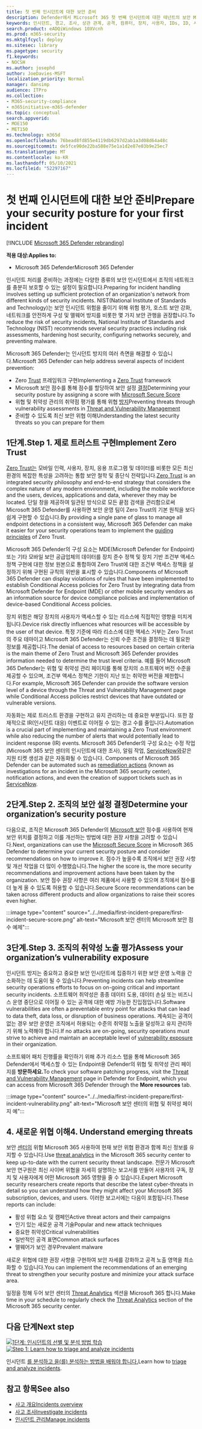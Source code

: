 ```yaml
---
title: 첫 번째 인시던트에 대한 보안 준비
description: Defender에서 Microsoft 365 첫 번째 인시던트에 대한 테넌트의 보안 Microsoft 365 설정합니다.
keywords: 인시던트, 경고, 조사, 상관 관계, 공격, 컴퓨터, 장치, 사용자, IDs, ID, 사서함, 전자 메일, 365, microsoft, m365
search.product: eADQiWindows 10XVcnh
ms.prod: m365-security
ms.mktglfcycl: deploy
ms.sitesec: library
ms.pagetype: security
f1.keywords:
- NOCSH
ms.author: josephd
author: JoeDavies-MSFT
localization_priority: Normal
manager: dansimp
audience: ITPro
ms.collection:
- M365-security-compliance
- m365initiative-m365-defender
ms.topic: conceptual
search.appverid:
- MOE150
- MET150
ms.technology: m365d
ms.openlocfilehash: 76bead8fd855e4119db6297d2ab1a3d08d64a48c
ms.sourcegitcommit: de5fce90de22ba588e75e1a1d2e87e03b9e25ec7
ms.translationtype: MT
ms.contentlocale: ko-KR
ms.lasthandoff: 05/10/2021
ms.locfileid: "52297167"
---
```

# <a name="prepare-your-security-posture-for-your-first-incident"></a><span data-ttu-id="f2c3d-104">첫 번째 인시던트에 대한 보안 준비</span><span class="sxs-lookup"><span data-stu-id="f2c3d-104">Prepare your security posture for your first incident</span></span>

[!INCLUDE [Microsoft 365 Defender rebranding](../includes/microsoft-defender.md)]

<span data-ttu-id="f2c3d-105">**적용 대상:**</span><span class="sxs-lookup"><span data-stu-id="f2c3d-105">**Applies to:**</span></span>
- <span data-ttu-id="f2c3d-106">Microsoft 365 Defender</span><span class="sxs-lookup"><span data-stu-id="f2c3d-106">Microsoft 365 Defender</span></span>

<span data-ttu-id="f2c3d-107">인시던트 처리를 준비하는 과정에는 다양한 종류의 보안 인시던트에서 조직의 네트워크를 충분히 보호할 수 있는 설정이 필요합니다.</span><span class="sxs-lookup"><span data-stu-id="f2c3d-107">Preparing for incident handling involves setting up sufficient protection of an organization's network from different kinds of security incidents.</span></span> <span data-ttu-id="f2c3d-108">NIST(National Institute of Standards and Technology)는 보안 인시던트 위험을 줄이기 위해 위험 평가, 호스트 보안 강화, 네트워크를 안전하게 구성 및 맬웨어 방지를 비롯한 몇 가지 보안 관행을 권장합니다.</span><span class="sxs-lookup"><span data-stu-id="f2c3d-108">To reduce the risk of security incidents, National Institute of Standards and Technology (NIST) recommends several security practices including risk assessments, hardening host security, configuring networks securely, and preventing malware.</span></span> 

<span data-ttu-id="f2c3d-109">Microsoft 365 Defender는 인시던트 방지의 여러 측면을 해결할 수 있습니다.</span><span class="sxs-lookup"><span data-stu-id="f2c3d-109">Microsoft 365 Defender can help address several aspects of incident prevention:</span></span> 

- <span data-ttu-id="f2c3d-110">Zero [Trust](https://docs.microsoft.com/security/zero-trust/) 프레임워크 구현</span><span class="sxs-lookup"><span data-stu-id="f2c3d-110">Implementing a [Zero Trust](https://docs.microsoft.com/security/zero-trust/) framework</span></span>
- <span data-ttu-id="f2c3d-111">Microsoft 보안 점수를 통해 점수를 할당하여 보안 설정 [결정](microsoft-secure-score.md)</span><span class="sxs-lookup"><span data-stu-id="f2c3d-111">Determining your security posture by assigning a score with [Microsoft Secure Score](microsoft-secure-score.md)</span></span>
- <span data-ttu-id="f2c3d-112">위협 및 취약성 관리의 취약점 평가를 통해 위협 [방지](../defender-endpoint/next-gen-threat-and-vuln-mgt.md)</span><span class="sxs-lookup"><span data-stu-id="f2c3d-112">Preventing threats through vulnerability assessments in [Threat and Vulnerability Management](../defender-endpoint/next-gen-threat-and-vuln-mgt.md)</span></span>
- <span data-ttu-id="f2c3d-113">준비할 수 있도록 최신 보안 위협 이해</span><span class="sxs-lookup"><span data-stu-id="f2c3d-113">Understanding the latest security threats so you can prepare for them</span></span>

## <a name="step-1-implement-zero-trust"></a><span data-ttu-id="f2c3d-114">1단계.</span><span class="sxs-lookup"><span data-stu-id="f2c3d-114">Step 1.</span></span> <span data-ttu-id="f2c3d-115">제로 트러스트 구현</span><span class="sxs-lookup"><span data-stu-id="f2c3d-115">Implement Zero Trust</span></span>

<span data-ttu-id="f2c3d-116">[Zero Trust는](https://docs.microsoft.com/security/zero-trust/) 모바일 인력, 사용자, 장치, 응용 프로그램 및 데이터를 비롯한 모든 최신 환경의 복잡한 특성을 고려하는 통합 보안 철학 및 종단식 전략입니다.</span><span class="sxs-lookup"><span data-stu-id="f2c3d-116">[Zero Trust](https://docs.microsoft.com/security/zero-trust/) is an integrated security philosophy and end-to-end strategy that considers the complex nature of any modern environment, including the mobile workforce and the users, devices, applications and data, wherever they may be located.</span></span> <span data-ttu-id="f2c3d-117">단일 창을 제공하여 일관된 방식으로 모든 끝점 검색을 관리함으로써 Microsoft 365 Defender를 사용하면 보안 운영 팀이 Zero [](https://docs.microsoft.com/security/zero-trust/#guiding-principles-of-zero-trust) Trust의 기본 원칙을 보다 쉽게 구현할 수 있습니다.</span><span class="sxs-lookup"><span data-stu-id="f2c3d-117">By providing a single pane of glass to manage all endpoint detections in a consistent way, Microsoft 365 Defender can make it easier for your security operations team to implement the [guiding principles](https://docs.microsoft.com/security/zero-trust/#guiding-principles-of-zero-trust) of Zero Trust.</span></span> 

<span data-ttu-id="f2c3d-118">Microsoft 365 Defender의 구성 요소는 MDE(Microsoft Defender for Endpoint) 또는 기타 모바일 보안 공급업체의 데이터를 장치 준수 정책 및 장치 기반 조건부 액세스 정책 구현에 대한 정보 원본으로 통합하여 Zero Trust에 대한 조건부 액세스 정책을 설정하기 위해 구현된 규칙의 위반을 표시할 수 있습니다.</span><span class="sxs-lookup"><span data-stu-id="f2c3d-118">Components of Microsoft 365 Defender can display violations of rules that have been implemented to establish Conditional Access policies for Zero Trust by integrating data from Microsoft Defender for Endpoint (MDE) or other mobile security vendors as an information source for device compliance policies and implementation of device-based Conditional Access policies.</span></span> 

<span data-ttu-id="f2c3d-119">장치 위험은 해당 장치의 사용자가 액세스할 수 있는 리소스에 직접적인 영향을 미치게 됩니다.</span><span class="sxs-lookup"><span data-stu-id="f2c3d-119">Device risk directly influences what resources will be accessible by the user of that device.</span></span> <span data-ttu-id="f2c3d-120">특정 기준에 따라 리소스에 대한 액세스 거부는 Zero Trust의 주요 테마이고 Microsoft 365 Defender는 신뢰 수준 조건을 결정하는 데 필요한 정보를 제공합니다.</span><span class="sxs-lookup"><span data-stu-id="f2c3d-120">The denial of access to resources based on certain criteria is the main theme of Zero Trust and Microsoft 365 Defender provides information needed to determine the trust level criteria.</span></span> <span data-ttu-id="f2c3d-121">예를 들어 Microsoft 365 Defender는 위협 및 취약성 관리 페이지를 통해 장치의 소프트웨어 버전 수준을 제공할 수 있으며, 조건부 액세스 정책은 기한이 지난 또는 취약한 버전을 제한합니다.</span><span class="sxs-lookup"><span data-stu-id="f2c3d-121">For example, Microsoft 365 Defender can provide the software version level of a device through the Threat and Vulnerability Management page while Conditional Access policies restrict devices that have outdated or vulnerable versions.</span></span>

<span data-ttu-id="f2c3d-122">자동화는 제로 트러스트 환경을 구현하고 유지 관리하는 데 중요한 부분입니다. 또한 잠재적으로 IR(인시던트 대응) 이벤트로 이어질 수 있는 경고 수를 줄입니다.</span><span class="sxs-lookup"><span data-stu-id="f2c3d-122">Automation is a crucial part of implementing and maintaining a Zero Trust environment while also reducing the number of alerts that would potentially lead to incident response (IR) events.</span></span> <span data-ttu-id="f2c3d-123">Microsoft 365 Defender의 구성 요소는 수정 작업(Microsoft 365 보안 센터의 인시던트에 대한 조사), 알림 작업, [ServiceNow와](https://microsoft.service-now.com/sp/)같은 지원 티켓 생성과 같은 자동화될 수 있습니다. [](m365d-autoir.md)</span><span class="sxs-lookup"><span data-stu-id="f2c3d-123">Components of Microsoft 365 Defender can be automated such as [remediation actions](m365d-autoir.md) (known as investigations for an incident in the Microsoft 365 security center), notification actions, and even the creation of support tickets such as in [ServiceNow](https://microsoft.service-now.com/sp/).</span></span>

## <a name="step-2-determine-your-organizations-security-posture"></a><span data-ttu-id="f2c3d-124">2단계.</span><span class="sxs-lookup"><span data-stu-id="f2c3d-124">Step 2.</span></span> <span data-ttu-id="f2c3d-125">조직의 보안 설정 결정</span><span class="sxs-lookup"><span data-stu-id="f2c3d-125">Determine your organization’s security posture</span></span>

<span data-ttu-id="f2c3d-126">다음으로, 조직은 Microsoft 365 Defender의 [Microsoft 보안](microsoft-secure-score.md) 점수를 사용하여 현재 보안 위치를 결정하고 이를 개선하는 방법에 대한 권장 사항을 고려할 수 있습니다.</span><span class="sxs-lookup"><span data-stu-id="f2c3d-126">Next, organizations can use the [Microsoft Secure Score](microsoft-secure-score.md) in Microsoft 365 Defender to determine your current security posture and consider recommendations on how to improve it.</span></span> <span data-ttu-id="f2c3d-127">점수가 높을수록 조직에서 보안 권장 사항 및 개선 작업을 더 많이 수행했습니다.</span><span class="sxs-lookup"><span data-stu-id="f2c3d-127">The higher the score is, the more security recommendations and improvement actions have been taken by the organization.</span></span> <span data-ttu-id="f2c3d-128">보안 점수 권장 사항은 여러 제품에서 사용할 수 있으며 조직에서 점수를 더 높게 올 수 있도록 허용할 수 있습니다.</span><span class="sxs-lookup"><span data-stu-id="f2c3d-128">Secure Score recommendations can be taken across different products and allow organizations to raise their scores even higher.</span></span> 

:::image type="content" source="../../media/first-incident-prepare/first-incident-secure-score.png" alt-text="Microsoft 보안 센터의 Microsoft 보안 점수 예제":::
 
## <a name="step-3-assess-your-organizations-vulnerability-exposure"></a><span data-ttu-id="f2c3d-130">3단계.</span><span class="sxs-lookup"><span data-stu-id="f2c3d-130">Step 3.</span></span> <span data-ttu-id="f2c3d-131">조직의 취약성 노출 평가</span><span class="sxs-lookup"><span data-stu-id="f2c3d-131">Assess your organization’s vulnerability exposure</span></span>

<span data-ttu-id="f2c3d-132">인시던트 방지는 중요하고 중요한 보안 인시던트에 집중하기 위한 보안 운영 노력을 간소화하는 데 도움이 될 수 있습니다.</span><span class="sxs-lookup"><span data-stu-id="f2c3d-132">Preventing incidents can help streamline security operations efforts to focus on on-going critical and important security incidents.</span></span> <span data-ttu-id="f2c3d-133">소프트웨어 취약성은 종종 데이터 도용, 데이터 손실 또는 비즈니스 운영 중단으로 이어질 수 있는 공격에 대한 예방 가능한 진입점입니다.</span><span class="sxs-lookup"><span data-stu-id="f2c3d-133">Software vulnerabilities are often a preventable entry point for attacks that can lead to data theft, data loss, or disruption of business operations.</span></span> <span data-ttu-id="f2c3d-134">계속되는 공격이 없는 경우 보안 운영은 조직에서 허용되는 수준의 [](../defender-endpoint/tvm-exposure-score.md) 취약점 노출을 달성하고 유지 관리하기 위해 노력해야 합니다.</span><span class="sxs-lookup"><span data-stu-id="f2c3d-134">If no attacks are on-going, security operations must strive to achieve and maintain an acceptable level of [vulnerability exposure](../defender-endpoint/tvm-exposure-score.md) in their organization.</span></span>

<span data-ttu-id="f2c3d-135">소프트웨어 패치 진행률을 확인하기 [](../defender-endpoint/next-gen-threat-and-vuln-mgt.md) 위해 추가 리소스 탭을 통해 Microsoft 365 Defender에서 액세스할 수 있는 Endpoint용 Defender의 위협 및 취약성 관리 페이지를 **방문하세요.**</span><span class="sxs-lookup"><span data-stu-id="f2c3d-135">To check your software patching progress, visit the [Threat and Vulnerability Management](../defender-endpoint/next-gen-threat-and-vuln-mgt.md) page in Defender for Endpoint, which you can access from Microsoft 365 Defender through the **More resources** tab.</span></span>

:::image type="content" source="../../media/first-incident-prepare/first-incident-vulnerability.png" alt-text="Microsoft 보안 센터의 위협 및 취약성 페이지 예"::: 
 
## <a name="4-understand-emerging-threats"></a><span data-ttu-id="f2c3d-137">4. 새로운 위협 이해</span><span class="sxs-lookup"><span data-stu-id="f2c3d-137">4. Understand emerging threats</span></span>

<span data-ttu-id="f2c3d-138">보안 [센터의](threat-analytics.md) 위협 Microsoft 365 사용하여 현재 보안 위협 환경과 함께 최신 정보를 유지할 수 있습니다.</span><span class="sxs-lookup"><span data-stu-id="f2c3d-138">Use [threat analytics](threat-analytics.md) in the Microsoft 365 security center to keep up-to-date with the current security threat landscape.</span></span> <span data-ttu-id="f2c3d-139">전문가 Microsoft 보안 연구원은 최신 사이버 위협을 자세히 설명하는 보고서를 만들어 사용자의 구독, 장치 및 사용자에게 어떤 Microsoft 365 영향을 줄 수 있습니다.</span><span class="sxs-lookup"><span data-stu-id="f2c3d-139">Expert Microsoft security researchers create reports that describe the latest cyber-threats in detail so you can understand how they might affect your Microsoft 365 subscription, devices, and users.</span></span> <span data-ttu-id="f2c3d-140">이러한 보고서에는 다음이 포함됩니다.</span><span class="sxs-lookup"><span data-stu-id="f2c3d-140">These reports can include:</span></span>

- <span data-ttu-id="f2c3d-141">활성 위협 요소 및 캠페인</span><span class="sxs-lookup"><span data-stu-id="f2c3d-141">Active threat actors and their campaigns</span></span>
- <span data-ttu-id="f2c3d-142">인기 있는 새로운 공격 기술</span><span class="sxs-lookup"><span data-stu-id="f2c3d-142">Popular and new attack techniques</span></span>
- <span data-ttu-id="f2c3d-143">중요한 취약성</span><span class="sxs-lookup"><span data-stu-id="f2c3d-143">Critical vulnerabilities</span></span>
- <span data-ttu-id="f2c3d-144">일반적인 공격 표면</span><span class="sxs-lookup"><span data-stu-id="f2c3d-144">Common attack surfaces</span></span>
- <span data-ttu-id="f2c3d-145">맬웨어가 보인 경우</span><span class="sxs-lookup"><span data-stu-id="f2c3d-145">Prevalent malware</span></span>

<span data-ttu-id="f2c3d-146">새로운 위협에 대한 권장 사항을 구현하여 보안 자세를 강화하고 공격 노출 영역을 최소화할 수 있습니다.</span><span class="sxs-lookup"><span data-stu-id="f2c3d-146">You can implement the recommendations of an emerging threat to strengthen your security posture and minimize your attack surface area.</span></span>

<span data-ttu-id="f2c3d-147">일정을 정해 두어 보안 센터의 [Threat Analytics](threat-analytics.md) 섹션을 Microsoft 365 합니다.</span><span class="sxs-lookup"><span data-stu-id="f2c3d-147">Make time in your schedule to regularly check the [Threat Analytics](threat-analytics.md) section of the Microsoft 365 security center.</span></span>

## <a name="next-step"></a><span data-ttu-id="f2c3d-148">다음 단계</span><span class="sxs-lookup"><span data-stu-id="f2c3d-148">Next step</span></span>

<span data-ttu-id="f2c3d-149">[![1단계: 인시던트의 선별 및 분석 방법 학습](../../media/first-incident-overview/first-incident-path-step1.png)](first-incident-analyze.md)</span><span class="sxs-lookup"><span data-stu-id="f2c3d-149">[![Step 1: Learn how to triage and analyze incidents](../../media/first-incident-overview/first-incident-path-step1.png)](first-incident-analyze.md)</span></span>

<span data-ttu-id="f2c3d-150">인시던트 [를 분석하고 을(를) 분석하는 방법을 배워야 합니다.](first-incident-analyze.md)</span><span class="sxs-lookup"><span data-stu-id="f2c3d-150">Learn how to [triage and analyze incidents](first-incident-analyze.md).</span></span>

## <a name="see-also"></a><span data-ttu-id="f2c3d-151">참고 항목</span><span class="sxs-lookup"><span data-stu-id="f2c3d-151">See also</span></span>

- [<span data-ttu-id="f2c3d-152">사고 개요</span><span class="sxs-lookup"><span data-stu-id="f2c3d-152">Incidents overview</span></span>](incidents-overview.md)
- [<span data-ttu-id="f2c3d-153">사고 조사</span><span class="sxs-lookup"><span data-stu-id="f2c3d-153">Investigate incidents</span></span>](investigate-incidents.md)
- [<span data-ttu-id="f2c3d-154">인시던트 관리</span><span class="sxs-lookup"><span data-stu-id="f2c3d-154">Manage incidents</span></span>](manage-incidents.md)

